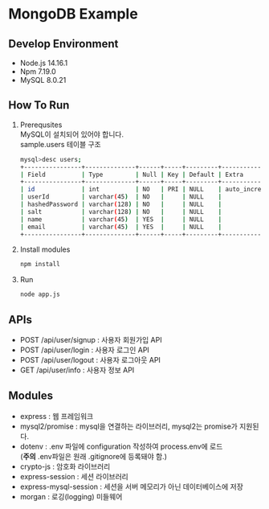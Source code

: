 # MongoDB Example
## Develop Environment
- Node.js 14.16.1
- Npm 7.19.0
- MySQL 8.0.21
## How To Run
1. Prerequsites  
    MySQL이 설치되어 있어야 합니다.  
    sample.users 테이블 구조  
    ```bash
    mysql>desc users;
    +----------------+--------------+------+-----+---------+----------------+
    | Field          | Type         | Null | Key | Default | Extra          |
    +----------------+--------------+------+-----+---------+----------------+
    | id             | int          | NO   | PRI | NULL    | auto_increment |
    | userId         | varchar(45)  | NO   |     | NULL    |                |
    | hashedPassword | varchar(128) | NO   |     | NULL    |                |
    | salt           | varchar(128) | NO   |     | NULL    |                |
    | name           | varchar(45)  | YES  |     | NULL    |                |
    | email          | varchar(45)  | YES  |     | NULL    |                |
    +----------------+--------------+------+-----+---------+----------------+
    ```
2. Install modules
   ```bash
   npm install
   ```
3. Run
   ```bash
   node app.js
   ```
## APIs
- POST /api/user/signup : 사용자 회원가입 API
- POST /api/user/login : 사용자 로그인 API
- POST /api/user/logout : 사용자 로그아웃 API
- GET /api/user/info : 사용자 정보 API

## Modules
- express : 웹 프레임워크
- mysql2/promise : mysql을 연결하는 라이브러리, mysql2는 promise가 지원된다.  
- dotenv : .env 파일에 configuration 작성하여 process.env에 로드  
    (**주의** .env파일은 원래 .gitignore에 등록돼야 함.)
- crypto-js : 암호화 라이브러리
- express-session : 세션 라이브러리
- express-mysql-session : 세션을 서버 메모리가 아닌 데이터베이스에 저장
- morgan : 로깅(logging) 미들웨어
